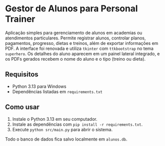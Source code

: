 # Gestor de Alunos para Personal Trainer

Aplicação simples para gerenciamento de alunos em academias ou atendimentos particulares.
Permite registrar alunos, controlar planos, pagamentos, progresso, dietas e treinos, além de exportar
informações em PDF. A interface foi renovada e utiliza `tkinter` com `ttkbootstrap` no tema `superhero`.
Os detalhes do aluno aparecem em um painel lateral integrado, e os PDFs
gerados recebem o nome do aluno e o tipo (treino ou dieta).

## Requisitos
- Python 3.13 para Windows
- Dependências listadas em `requirements.txt`

## Como usar
1. Instale o Python 3.13 em seu computador.
2. Instale as dependências com `pip install -r requirements.txt`.
3. Execute `python src/main.py` para abrir o sistema.

Todo o banco de dados fica salvo localmente em `alunos.db`.
